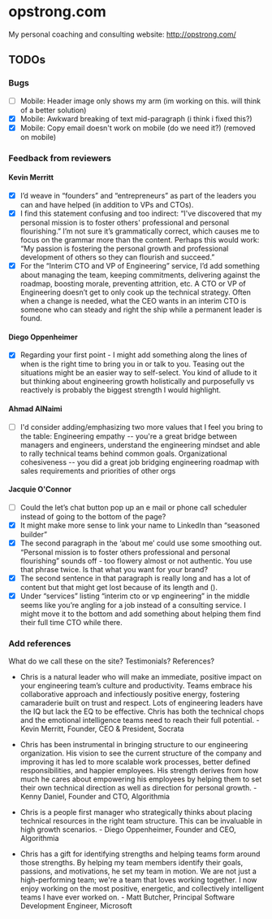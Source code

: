 # opstrong.com

My personal coaching and consulting website: http://opstrong.com/

## TODOs

### Bugs
- [ ] Mobile: Header image only shows my arm (im working on this. will think of a better solution)
- [x] Mobile: Awkward breaking of text mid-paragraph (i think i fixed this?)
- [x] Mobile: Copy email doesn't work on mobile (do we need it?) (removed on mobile)

### Feedback from reviewers

#### Kevin Merritt
- [x] I’d weave in “founders” and “entrepreneurs” as part of the leaders you can and have helped (in addition to VPs and CTOs).
- [x] I find this statement confusing and too indirect: “I've discovered that my personal mission is to foster others' professional and personal flourishing.” I’m not sure it’s grammatically correct, which causes me to focus on the grammar more than the content. Perhaps this would work: “My passion is fostering the personal growth and professional development of others so they can flourish and succeed.”
- [x] For the “Interim CTO and VP of Engineering” service, I’d add something about managing the team, keeping commitments, delivering against the roadmap, boosting morale, preventing attrition, etc. A CTO or VP of Engineering doesn’t get to only cook up the technical strategy. Often when a change is needed, what the CEO wants in an interim CTO is someone who can steady and right the ship while a permanent leader is found.

#### Diego Oppenheimer
- [x] Regarding your first point - I might add something along the lines of when is the right time to bring you in or talk to you. Teasing out the situations might be an easier way to self-select. You kind of allude to it but thinking about engineering growth holistically and purposefully vs reactively is probably the biggest strength I would highlight.

#### Ahmad AlNaimi
- [ ] I'd consider adding/emphasizing two more values that I feel you bring to the table: Engineering empathy -- you're a great bridge between managers and engineers, understand the engineering mindset and able to rally technical teams behind common goals. Organizational cohesiveness -- you did a great job bridging engineering roadmap with sales requirements and priorities of other orgs

#### Jacquie O'Connor
- [ ] Could the let’s chat button pop up an e mail or phone call scheduler instead of going to the bottom of the page?
- [x] It might make more sense to link your name to LinkedIn than “seasoned builder”
- [x] The second paragraph in the ‘about me’ could use some smoothing out.  “Personal mission is to foster others professional and personal flourishing” sounds off - too flowery almost or not authentic. You use that phrase twice.  Is that what you want for your brand?  
- [x] The second sentence in that paragraph is really long and has a lot of content but that might get lost because of its length and ().  
- [x] Under “services” listing “interim cto or vp engineering” in the middle seems like you’re angling for a job instead of a consulting service.  I might move it to the bottom and add something about helping them find their full time CTO while there.

### Add references

What do we call these on the site? Testimonials? References?

- Chris is a natural leader who will make an immediate, positive impact on your engineering team’s culture and productivity. Teams embrace his collaborative approach and infectiously positive energy, fostering camaraderie built on trust and respect. Lots of engineering leaders have the IQ but lack the EQ to be effective. Chris has both the technical chops and the emotional intelligence teams need to reach their full potential. - Kevin Merritt, Founder, CEO & President, Socrata

- Chris has been instrumental in bringing structure to our engineering organization. His vision to see the current structure of the company and improving it has led to more scalable work processes, better defined responsibilities, and happier employees. His strength derives from how much he cares about empowering his employees by helping them to set their own technical direction as well as direction for personal growth. - Kenny Daniel, Founder and CTO, Algorithmia

- Chris is a people first manager who strategically thinks about placing technical resources in the right team structure. This can be invaluable in high growth scenarios. - Diego Oppenheimer, Founder and CEO, Algorithmia

- Chris has a gift for identifying strengths and helping teams form around those strengths. By helping my team members identify their goals, passions, and motivations, he set my team in motion. We are not just a high-performing team; we're a team that loves working together. I now enjoy working on the most positive, energetic, and collectively intelligent teams I have ever worked on. - Matt Butcher, Principal Software Development Engineer, Microsoft
